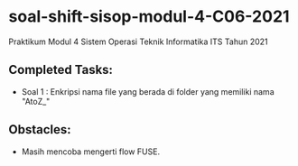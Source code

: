 # soal-shift-sisop-modul-4-C06-2021
Praktikum Modul 4 Sistem Operasi Teknik Informatika ITS Tahun 2021

## Completed Tasks:

- Soal 1 : Enkripsi nama file yang berada di folder yang memiliki nama "AtoZ_"

## Obstacles:

- Masih mencoba mengerti flow FUSE.
